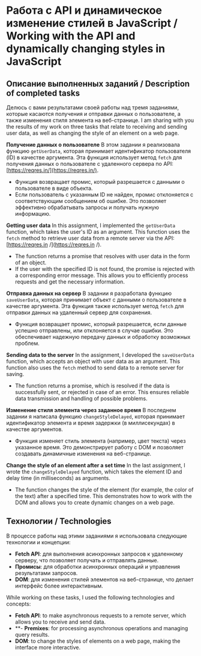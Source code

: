# Работа с API и динамическое изменение стилей в JavaScript / Working with the API and dynamically changing styles in JavaScript

## Описание выполненных заданий / Description of completed tasks

Делюсь с вами результатами своей работы над тремя заданиями, которые касаются получения и отправки данных о пользователе, а также изменения стиля элемента на веб-странице.
I am sharing with you the results of my work on three tasks that relate to receiving and sending user data, as well as changing the style of an element on a web page.

**Получение данных о пользователе**
В этом задании я реализовала функцию `getUserData`, которая принимает идентификатор пользователя (ID) в качестве аргумента. Эта функция использует метод `fetch` для получения данных о пользователе с удаленного сервера по API: [https://reqres.in/](https://reqres.in/). 
- Функция возвращает промис, который разрешается с данными о пользователе в виде объекта. 
- Если пользователь с указанным ID не найден, промис отклоняется с соответствующим сообщением об ошибке. Это позволяет эффективно обрабатывать запросы и получать нужную информацию.

**Getting user data**
In this assignment, I implemented the `getUserData` function, which takes the user's ID as an argument. This function uses the `fetch` method to retrieve user data from a remote server via the API: [https://reqres.in /](https://reqres.in /). 
- The function returns a promise that resolves with user data in the form of an object. 
- If the user with the specified ID is not found, the promise is rejected with a corresponding error message. This allows you to efficiently process requests and get the necessary information.


**Отправка данных на сервер**
В задании я разработала функцию `saveUserData`, которая принимает объект с данными о пользователе в качестве аргумента. Эта функция также использует метод `fetch` для отправки данных на удаленный сервер для сохранения.
- Функция возвращает промис, который разрешается, если данные успешно отправлены, или отклоняется в случае ошибки. Это обеспечивает надежную передачу данных и обработку возможных проблем.

**Sending data to the server**
In the assignment, I developed the `saveUserData` function, which accepts an object with user data as an argument. This function also uses the `fetch` method to send data to a remote server for saving.
- The function returns a promise, which is resolved if the data is successfully sent, or rejected in case of an error. This ensures reliable data transmission and handling of possible problems.


**Изменение стиля элемента через заданное время**
В последнем задании я написала функцию `changeStyleDelayed`, которая принимает идентификатор элемента и время задержки (в миллисекундах) в качестве аргументов. 
- Функция изменяет стиль элемента (например, цвет текста) через указанное время. Это демонстрирует работу с DOM и позволяет создавать динамичные изменения на веб-странице.

**Change the style of an element after a set time**
In the last assignment, I wrote the `changeStyleDelayed` function, which takes the element ID and delay time (in milliseconds) as arguments. 
- The function changes the style of the element (for example, the color of the text) after a specified time. This demonstrates how to work with the DOM and allows you to create dynamic changes on a web page.


## Технологии / Technologies

В процессе работы над этими заданиями я использовала следующие технологии и концепции:
- **Fetch API**: для выполнения асинхронных запросов к удаленному серверу, что позволяет получать и отправлять данные.
- **Промисы**: для обработки асинхронных операций и управления результатами запросов.
- **DOM**: для изменения стилей элементов на веб-странице, что делает интерфейс более интерактивным.

While working on these tasks, I used the following technologies and concepts:
- **Fetch API**: to make asynchronous requests to a remote server, which allows you to receive and send data.
- **- **Premixes**: for processing asynchronous operations and managing query results.
- **DOM**: to change the styles of elements on a web page, making the interface more interactive.